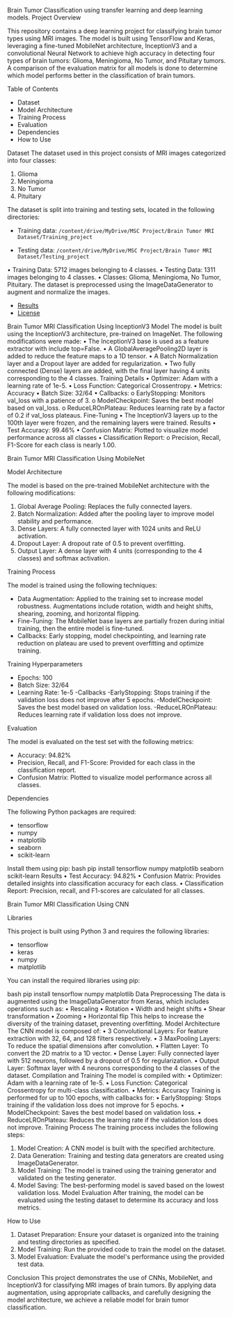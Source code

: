 Brain Tumor Classification using transfer learning and deep learning models.
Project Overview

This repository contains a deep learning project for classifying brain tumor types using MRI images. The model is built using TensorFlow and Keras, leveraging a fine-tuned MobileNet architecture, InceptionV3 and a convolutional Neural Network to achieve high accuracy in detecting four types of brain tumors: Glioma, Meningioma, No Tumor, and Pituitary tumors. A comparison of the evaluation matrix for all models is done to determine which model performs better in the classification of brain tumors.

Table of Contents

- Dataset
- Model Architecture
- Training Process
- Evaluation
- Dependencies
- How to Use

Dataset
The dataset used in this project consists of MRI images categorized into four classes:

1. Glioma
2. Meningioma
3. No Tumor
4. Pituitary

The dataset is split into training and testing sets, located in the following directories:

- Training data: `/content/drive/MyDrive/MSC Project/Brain Tumor MRI Dataset/Training_project`

- Testing data: `/content/drive/MyDrive/MSC Project/Brain Tumor MRI Dataset/Testing_project`

•	Training Data: 5712 images belonging to 4 classes.
•	Testing Data: 1311 images belonging to 4 classes.
•	Classes: Glioma, Meningioma, No Tumor, Pituitary.
The dataset is preprocessed using the ImageDataGenerator to augment and normalize the images.
- [Results](#results)
- [License](#license)

Brain Tumor MRI Classification Using InceptionV3 Model 
The model is built using the InceptionV3 architecture, pre-trained on ImageNet. The following modifications were made:
•	The InceptionV3 base is used as a feature extractor with include top=False.
•	A GlobalAveragePooling2D layer is added to reduce the feature maps to a 1D tensor.
•	A Batch Normalization layer and a Dropout layer are added for regularization.
•	Two fully connected (Dense) layers are added, with the final layer having 4 units corresponding to the 4 classes.
Training Details
•	Optimizer: Adam with a learning rate of 1e-5.
•	Loss Function: Categorical Crossentropy.
•	Metrics: Accuracy
•	Batch Size: 32/64
•	Callbacks:
o	EarlyStopping: Monitors val_loss with a patience of 3.
o	ModelCheckpoint: Saves the best model based on val_loss.
o	ReduceLROnPlateau: Reduces learning rate by a factor of 0.2 if val_loss plateaus.
Fine-Tuning
•	The InceptionV3 layers up to the 100th layer were frozen, and the remaining layers were trained.
Results
•	Test Accuracy: 99.46%
•	Confusion Matrix: Plotted to visualize model performance across all classes
•	Classification Report:
o	Precision, Recall, F1-Score for each class is nearly 1.00.


Brain Tumor MRI Classification Using MobileNet

Model Architecture

The model is based on the pre-trained MobileNet architecture with the following modifications:

1. Global Average Pooling: Replaces the fully connected layers.
2. Batch Normalization: Added after the pooling layer to improve model stability and performance.
3. Dense Layers: A fully connected layer with 1024 units and ReLU activation.
4. Dropout Layer: A dropout rate of 0.5 to prevent overfitting.
5. Output Layer: A dense layer with 4 units (corresponding to the 4 classes) and softmax activation.


Training Process

The model is trained using the following techniques:

- Data Augmentation: Applied to the training set to increase model robustness. Augmentations include rotation, width and height shifts, shearing, zooming, and horizontal flipping.
- Fine-Tuning: The MobileNet base layers are partially frozen during initial training, then the entire model is fine-tuned.
- Callbacks: Early stopping, model checkpointing, and learning rate reduction on plateau are used to prevent overfitting and optimize training.

Training Hyperparameters

- Epochs: 100
- Batch Size: 32/64
- Learning Rate: 1e-5
-Callbacks
	-EarlyStopping: Stops training if the validation loss does not improve after 5 epochs.
	-ModelCheckpoint: Saves the best model based on validation loss.
	-ReduceLROnPlateau: Reduces learning rate if validation loss does not improve.

Evaluation

The model is evaluated on the test set with the following metrics:

- Accuracy: 94.82%
- Precision, Recall, and F1-Score: Provided for each class in the classification report.
- Confusion Matrix: Plotted to visualize model performance across all classes.

Dependencies

The following Python packages are required:

- tensorflow
- numpy
- matplotlib
- seaborn
- scikit-learn

Install them using pip:
bash
pip install tensorflow numpy matplotlib seaborn scikit-learn
Results
•	Test Accuracy: 94.82%
•	Confusion Matrix: Provides detailed insights into classification accuracy for each class.
•	Classification Report: Precision, recall, and F1-scores are calculated for all classes.

Brain Tumor MRI Classification Using CNN

Libraries

This project is built using Python 3 and requires the following libraries:

- tensorflow
- keras
- numpy
- matplotlib

You can install the required libraries using pip:

bash
pip install tensorflow numpy matplotlib
Data Preprocessing
The data is augmented using the ImageDataGenerator from Keras, which includes operations such as:
•	Rescaling
•	Rotation
•	Width and height shifts
•	Shear transformation
•	Zooming
•	Horizontal flip
This helps to increase the diversity of the training dataset, preventing overfitting.
Model Architecture
The CNN model is composed of:
•	3 Convolutional Layers: For feature extraction with 32, 64, and 128 filters respectively.
•	3 MaxPooling Layers: To reduce the spatial dimensions after convolution.
•	Flatten Layer: To convert the 2D matrix to a 1D vector.
•	Dense Layer: Fully connected layer with 512 neurons, followed by a dropout of 0.5 for regularization.
•	Output Layer: Softmax layer with 4 neurons corresponding to the 4 classes of the dataset.
Compilation and Training
The model is compiled with:
•	Optimizer: Adam with a learning rate of 1e-5.
•	Loss Function: Categorical Crossentropy for multi-class classification.
•	Metrics: Accuracy
Training is performed for up to 100 epochs, with callbacks for:
•	EarlyStopping: Stops training if the validation loss does not improve for 5 epochs.
•	ModelCheckpoint: Saves the best model based on validation loss.
•	ReduceLROnPlateau: Reduces the learning rate if the validation loss does not improve.
Training Process
The training process includes the following steps:
1.	Model Creation: A CNN model is built with the specified architecture.
2.	Data Generation: Training and testing data generators are created using ImageDataGenerator.
3.	Model Training: The model is trained using the training generator and validated on the testing generator.
4.	Model Saving: The best-performing model is saved based on the lowest validation loss.
Model Evaluation
After training, the model can be evaluated using the testing dataset to determine its accuracy and loss metrics.

How to Use
1.	Dataset Preparation: Ensure your dataset is organized into the training and testing directories as specified.
2.	Model Training: Run the provided code to train the model on the dataset.
3.	Model Evaluation: Evaluate the model's performance using the provided test data.

Conclusion
This project demonstrates the use of CNNs, MobileNet, and InceptionV3 for classifying MRI images of brain tumors. By applying data augmentation, using appropriate callbacks, and carefully designing the model architecture, we achieve a reliable model for brain tumor classification.


